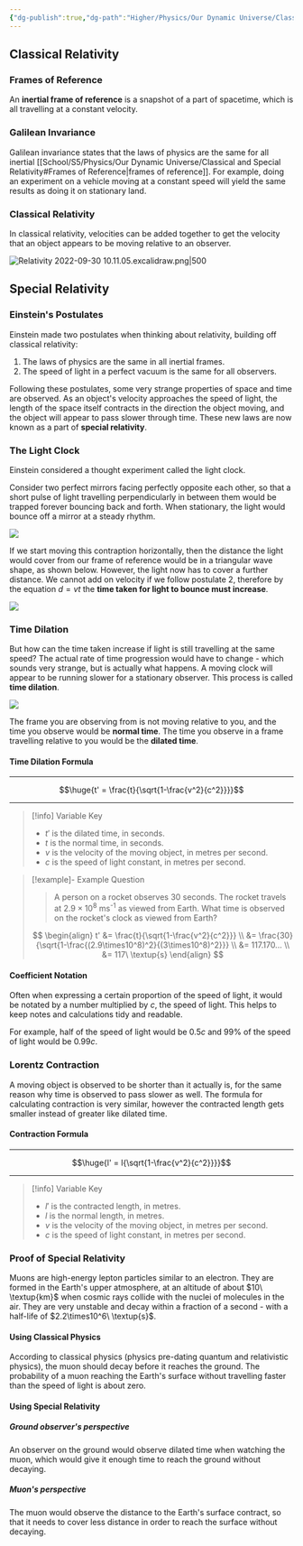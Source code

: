 ```yaml
---
{"dg-publish":true,"dg-path":"Higher/Physics/Our Dynamic Universe/Classical and Special Relativity.md","dg-permalink":"physics/special-relativity","permalink":"/physics/special-relativity/"}
---
```


## Classical Relativity
### Frames of Reference
An **inertial frame of reference** is a snapshot of a part of spacetime, which is all travelling at a constant velocity.

### Galilean Invariance
Galilean invariance states that the laws of physics are the same for all inertial [[School/S5/Physics/Our Dynamic Universe/Classical and Special Relativity#Frames of Reference\|frames of reference]]. For example, doing an experiment on a vehicle moving at a constant speed will yield the same results as doing it on stationary land.

### Classical Relativity
In classical relativity, velocities can be added together to get the velocity that an object appears to be moving relative to an observer.

![Relativity 2022-09-30 10.11.05.excalidraw.png|500](/img/user/!%20Obsidian/Excalidraw/Relativity%202022-09-30%2010.11.05.excalidraw.png)

## Special Relativity
### Einstein's Postulates
Einstein made two postulates when thinking about relativity, building off classical relativity:

1. The laws of physics are the same in all inertial frames.
2. The speed of light in a perfect vacuum is the same for all observers.

Following these postulates, some very strange properties of space and time are observed. As an object's velocity approaches the speed of light, the length of the space itself contracts in the direction the object moving, and the object will appear to pass slower through time. These new laws are now known as a part of **special relativity**.

### The Light Clock
Einstein considered a thought experiment called the light clock.

Consider two perfect mirrors facing perfectly opposite each other, so that a short pulse of light travelling perpendicularly in between them would be trapped forever bouncing back and forth. When stationary, the light would bounce off a mirror at a steady rhythm.

![](https://www.einstein-online.info/wp-content/uploads/SRT_Lichtuhr_%C2%A9_Daniela_Leitner_Markus_Poessel_Einstein-Online.gif)

If we start moving this contraption horizontally, then the distance the light would cover from our frame of reference would be in a triangular wave shape, as shown below. However, the light now has to cover a further distance. We cannot add on velocity if we follow postulate 2, therefore by the equation $d=vt$ the **time taken for light to bounce must increase**.

![](https://www.einstein-online.info/wp-content/uploads/SRT_Lichtuhr_path_%C2%A9_Daniela_Leitner_Markus_Poessel_Einstein-Online-1.jpg)

### Time Dilation
But how can the time taken increase if light is still travelling at the same speed? The actual rate of time progression would have to change - which sounds very strange, but is actually what happens. A moving clock will appear to be running slower for a stationary observer. This process is called **time dilation**.

![](https://www.einstein-online.info/wp-content/uploads/SRT_Lichtuhren_%C2%A9_Daniela_Leitner_Markus_Poessel_Einstein-Online.gif)

The frame you are observing from is not moving relative to you, and the time you observe would be **normal time**. The time you observe in a frame travelling relative to you would be the **dilated time**.

#### Time Dilation Formula

---

$$\huge{t' = \frac{t}{\sqrt{1-\frac{v^2}{c^2}}}}$$

---

> [!info] Variable Key
> 
> - $t'$ is the dilated time, in seconds.
> - $t$ is the normal time, in seconds.
> - $v$ is the velocity of the moving object, in metres per second.
> - $c$ is the speed of light constant, in metres per second.

> [!example]- Example Question
> 
> > A person on a rocket observes 30 seconds. The rocket travels at $2.9\times10^8$ ms<sup>-1</sup> as viewed from Earth. What time is observed on the rocket's clock as viewed from Earth?
> 
> $$
> \begin{align}
> t' &= \frac{t}{\sqrt{1-\frac{v^2}{c^2}}} \\
> &= \frac{30}{\sqrt{1-\frac{(2.9\times10^8)^2}{(3\times10^8)^2}}} \\
> &= 117.170... \\
> &= 117\ \textup{s}
> \end{align}
> $$

#### Coefficient Notation
Often when expressing a certain proportion of the speed of light, it would be notated by a number multiplied by $c$, the speed of light. This helps to keep notes and calculations tidy and readable.

For example, half of the speed of light would be $0.5c$ and 99% of the speed of light would be $0.99c$.

### Lorentz Contraction
A moving object is observed to be shorter than it actually is, for the same reason why time is observed to pass slower as well. The formula for calculating contraction is very similar, however the contracted length gets smaller instead of greater like dilated time.

#### Contraction Formula

---

$$\huge{l' = l{\sqrt{1-\frac{v^2}{c^2}}}}$$

---
> [!info] Variable Key
> 
> - $l'$ is the contracted length, in metres.
> - $l$ is the normal length, in metres.
> - $v$ is the velocity of the moving object, in metres per second.
> - $c$ is the speed of light constant, in metres per second.

### Proof of Special Relativity
Muons are high-energy lepton particles similar to an electron. They are formed in the Earth's upper atmosphere, at an altitude of about $10\ \textup{km}$ when cosmic rays collide with the nuclei of molecules in the air. They are very unstable and decay within a fraction of a second - with a half-life of $2.2\times10^6\ \textup{s}$.

#### Using Classical Physics
According to classical physics (physics pre-dating quantum and relativistic physics), the muon should decay before it reaches the ground. The probability of a muon reaching the Earth's surface without travelling faster than the speed of light is about zero.

#### Using Special Relativity
##### Ground observer's perspective
An observer on the ground would observe dilated time when watching the muon, which would give it enough time to reach the ground without decaying.

##### Muon's perspective
The muon would observe the distance to the Earth's surface contract, so that it needs to cover less distance in order to reach the surface without decaying.